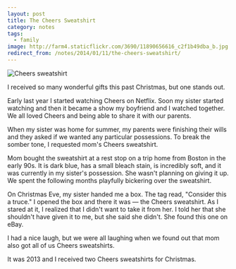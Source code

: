 ```yaml
---
layout: post
title: The Cheers Sweatshirt
category: notes
tags:
  - family
image: http://farm4.staticflickr.com/3690/11890656616_c2f1b49dba_b.jpg
redirect_from: /notes/2014/01/11/the-cheers-sweatshirt/
---
```



<div class="photos">
<img src="http://farm4.staticflickr.com/3690/11890656616_c2f1b49dba_b.jpg" class="pop-out" alt="Cheers sweatshirt">
</div>

I received so many wonderful gifts this past Christmas, but one stands out.

Early last year I started watching Cheers on Netflix. Soon my sister started watching and then it became a show my boyfriend and I watched together. We all loved Cheers and being able to share it with our parents.

When my sister was home for summer, my parents were finishing their wills and they asked if we wanted any particular possessions. To break the somber tone, I requested mom's Cheers sweatshirt.

Mom bought the sweatshirt at a rest stop on a trip home from Boston in the early 90s. It is dark blue, has a small bleach stain, is incredibly soft, and it was currently in my sister's possession. She wasn't planning on giving it up. We spent the following months playfully bickering over the sweatshirt.

On Christmas Eve, my sister handed me a box. The tag read, "Consider this a truce." I opened the box and there it was &mdash; the Cheers sweatshirt. As I stared at it, I realized that I didn't want to take it from her. I told her that she shouldn't have given it to me, but she said she didn't. She found this one on eBay.

I had a nice laugh, but we were all laughing when we found out that mom also got all of us Cheers sweatshirts.

It was 2013 and I received two Cheers sweatshirts for Christmas.